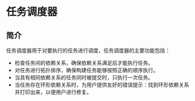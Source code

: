 # 任务调度器

## 简介

任务调度器用于对要执行的任务进行调度，任务调度器的主要功能包括：

- 检查任务间的依赖关系，确保依赖关系满足后才能执行任务。
- 对任务进行拓扑排序，确保构建任务能够按照正确的顺序执行。
- 当具有相同依赖关系的任务同时被提交时，只执行一次任务。
- 当任务存在环形依赖关系时，为用户提供友好的错误提示：找到环形依赖关系并打印出来，以便用户进行修复。

